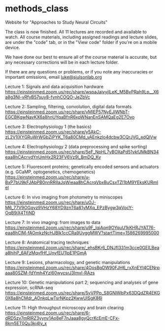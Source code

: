 # methods_class
Website for "Approaches to Study Neural Circuits"

The class is now finished. All 11 lectures are recorded and available 
to watch. All course materials, including assigned readings and 
lecture slides, are under the "code" tab, or in the "View code" folder
if you're on a mobile device.

We have done our best to ensure all of the course material is accurate,
but any necessary corrections will be in each lecture folder.

If there are any questions or problems, or if you note any inaccuracies
or important omissions, email luke@sjulsonlab.org

Lecture 1: Signals and data acquisition hardware
https://einsteinmed.zoom.us/rec/share/wspaJaivyjlLeK_M5BvPRah9Lp__X6a8g3NI-vRfyB57suy8-fvnhCOQO-JeZbVc

Lecture 2: Sampling, filtering, convolution, digital data formats
https://einsteinmed.zoom.us/rec/share/vMlEP57NyEJIWNbT-EGCBKgwNavKX6a8hnUYqaBfnR6xpWNanEnSAMQaEg2E7Ovo

Lecture 3: Electrophysiology 1 (the basics)
https://einsteinmed.zoom.us/rec/share/y5AkC-zL2V1IXYGRuWrWGbZiPYK_T6a80CMd_vAEnkzlo4dcbw3CQrJVG_edQlVw

Lecture 4: Electrophysiology 2 (data preprocessing and spike sorting)
https://einsteinmed.zoom.us/rec/share/5eF_NpHL7yBOXaPd51vkfJMkBN34eaa8hCAcrvdYnUmHx2R23FV6Vz9l_BmDQ_Kv

Lecture 5: Fluorescent proteins; genetically encoded sensors and
actuators (e.g. GCaMP, optogenetics, chemogenetics)
https://einsteinmed.zoom.us/rec/share/u-BxP7bU9kFJAbPB0nnRRIIaJqWieaa8hCAcrqVbxBuCsxTZl1bM9YEksKURmIel

Lecture 6: In vivo imaging from photometry to miniscopes
https://einsteinmed.zoom.us/rec/share/uOJ-M6_77V9OGqvz9VHzY68YD9znT6a81yMXq_EPzBygw3qVocY-OqB9iX4TfjND

Lecture 7: In vivo imaging: from images to data
https://einsteinmed.zoom.us/rec/share/u9F_IqjAqn9OYquU1kKHRJYAT76-eaa8hClM-fAOmkzNcHJBlk1ccCRa9UvggMWV?startTime=1586269995000

Lecture 8: Anatomical tracing techniques
https://einsteinmed.zoom.us/rec/share/_ehsBKr6_DNJfI331m3cce0GEILBeaa8hihP_6AFzMqvfHf_UnyfEU1IpE1PGmA

Lecture 9: Lesions, pharmacology, and genetic manipulations
https://einsteinmed.zoom.us/rec/share/4OosBqDW90FJH6_rxXnEYI4CENrpaaa80SZM-fdYmh4Yzl60wycsrJ3Imvl-RAzs

Lecture 10: Genetic manipulations part 2; sequencing and analyses of gene expression, scRNA-seq
https://einsteinmed.zoom.us/rec/share/5vVPPp_S8GNIWbPx63DQdZR4EKG0X6a8hCMdr_AOnkqLwTsrNKpz2KwwUlSgK86l

Lecture 11: High throughput microscopy and brain clearing
https://einsteinmed.zoom.us/rec/share/6-dRD5zv7mRIRZ3yynv1Ao8eF7nJaaa8gyQcrKcEmE-CFx-8km5ET0Qu3ki4Iy_x



















